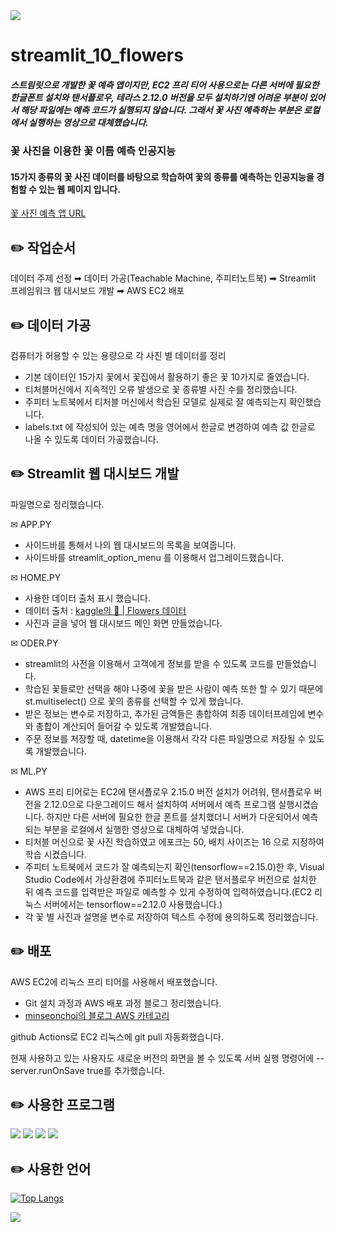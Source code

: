 <img src="https://capsule-render.vercel.app/api?type=shark&color=f1c0c0&height=150&section=header" />

# streamlit_10_flowers
##### 스트림릿으로 개발한 꽃 예측 앱이지만, EC2 프리 티어 사용으로는 다른 서버에 필요한 한글폰트 설치와 탠서플로우, 테라스 2.12.0 버전을 모두 설치하기엔 어려운 부분이 있어서 해당 파일에는 예측 코드가 실행되지 않습니다. 그래서 꽃 사진 예측하는 부분은 로컬에서 실행하는 영상으로 대체했습니다.

### 꽃 사진을 이용한 꽃 이름 예측 인공지능

#### 15가지 종류의 꽃 사진 데이터를 바탕으로 학습하여 꽃의 종류를 예측하는 인공지능을 경험할 수 있는 웹 페이지 입니다.

[꽃 사진 예측 앱 URL](http://ec2-43-200-173-72.ap-northeast-2.compute.amazonaws.com:8502/)


✏️ 작업순서
-

데이터 주제 선정 ➡︎ 데이터 가공(Teachable Machine, 주피터노트북) 
➡︎ Streamlit 프레임워크 웹 대시보드 개발 ➡︎ AWS EC2 배포




✏️ 데이터 가공
-

컴퓨터가 허용할 수 있는 용량으로 각 사진 별 데이터를 정리
- 기본 데이터인 15가지 꽃에서 꽃집에서 활용하기 좋은 꽃 10가지로 줄였습니다.
- 티처블머신에서 지속적인 오류 발생으로 꽃 종류별 사진 수를 정리했습니다.
- 주피터 노트북에서 티처블 머신에서 학습된 모델로 실제로 잘 예측되는지 확인했습니다.
- labels.txt 에 작성되어 있는 예측 명을 영어에서 한글로 변경하여 예측 값 한글로 나올 수 있도록 데이터 가공했습니다.




✏️ Streamlit 웹 대시보드 개발
-

파일명으로 정리했습니다.

✉︎ APP.PY
- 사이드바를 통해서 나의 웹 대시보드의 목록을 보여줍니다.
- 사이드바를 streamlit_option_menu 를 이용해서 업그레이드했습니다.

✉︎ HOME.PY
- 사용한 데이터 출처 표시 했습니다.
- 데이터 출처 : [kaggle의 🌸 | Flowers 데이터](https://www.kaggle.com/datasets/l3llff/flowers)
- 사진과 글을 넣어 웹 대시보드 메인 화면 만들었습니다.

✉︎ ODER.PY
- streamlit의 사전을 이용해서 고객에게 정보를 받을 수 있도록 코드를 만들었습니다.
- 학습된 꽃들로만 선택을 해야 나중에 꽃을 받은 사람이 예측 또한 할 수 있기 때문에 st.multiselect() 으로 꽃의 종류를 선택할 수 있게 했습니다.
- 받은 정보는 변수로 저장하고, 추가된 금액들은 총합하여 최종 데이터프레임에 변수와 총합이 계산되어 들어갈 수 있도록 개발했습니다.
- 주문 정보를 저장할 때, datetime을 이용해서 각각 다른 파일명으로 저장될 수 있도록 개발했습니다.

✉︎ ML.PY
- AWS 프리 티어로는 EC2에 탠서플로우 2.15.0 버전 설치가 어려워, 탠서플로우 버전을 2.12.0으로 다운그레이드 해서 설치하여 서버에서 예측 프로그램 실행시켰습니다. 하지만 다른 서버에 필요한 한글 폰트를 설치했더니 서버가 다운되어서 예측되는 부분을 로컬에서 실행한 영상으로 대체하여 넣었습니다.
- 티처블 머신으로 꽃 사진 학습하였고 에포크는 50, 배치 사이즈는 16 으로 지정하여 학습 시켰습니다.
- 주피터 노트북에서 코드가 잘 예측되는지 확인(tensorflow==2.15.0)한 후, Visual Studio Code에서 가상환경에 주피터노트북과 같은 탠서플로우 버전으로 설치한 뒤 예측 코드를 입력받은 파일로 예측할 수 있게 수정하여 입력하였습니다.(EC2 리눅스 서버에서는 tensorflow==2.12.0 사용했습니다.)
- 각 꽃 별 사진과 설명을 변수로 저장하여 텍스트 수정에 용의하도록 정리했습니다.




✏️ 배포
-

AWS EC2에 리눅스 프리 티어를 사용해서 배포했습니다.
- Git 설치 과정과 AWS 배포 과정 블로그 정리했습니다.
- [minseonchoi의 블로그 AWS 카테고리](https://msdev-st.tistory.com/category/AWS)
  
github Actions로 EC2 리눅스에 git pull 자동화했습니다.

현재 사용하고 있는 사용자도 새로운 버전의 화면을 볼 수 있도록 서버 실행 명령어에 --server.runOnSave true를 추가했습니다.


✏️ 사용한 프로그램
-

<a href="https://jupyter.org/"><img src="https://img.shields.io/badge/jupyter-F37626?style=flat-square&logo=jupyter&logoColor=white"/></a>
<a href="https://streamlit.io/"><img src="https://img.shields.io/badge/streamlit-FF4B4B?style=flat-square&logo=streamlit&logoColor=white"/></a>
<a href="https://code.visualstudio.com/"><img src="https://img.shields.io/badge/visualstudiocode-007ACC?style=flat-square&logo=visualstudiocode&logoColor=white"/></a>
<a href="https://aws.amazon.com/ko/console/"><img src="https://img.shields.io/badge/amazonec2-FF9900?style=flat-square&logo=amazonec2&logoColor=000000"/></a>




✏️ 사용한 언어
-

[![Top Langs](https://github-readme-stats.vercel.app/api/top-langs/?username=minseonchoi&langs_count=8)](https://github.com/minseonchoi/github-readme-stats)


<img src="https://capsule-render.vercel.app/api?type=shark&color=f1c0c0&height=150&section=footer" />
